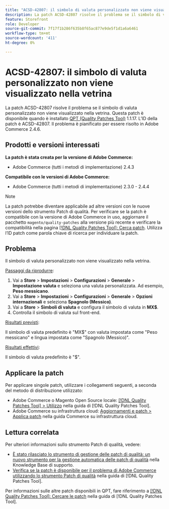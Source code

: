```yaml
---
title: "ACSD-42807: il simbolo di valuta personalizzato non viene visualizzato nella vetrina"
description: La patch ACSD-42807 risolve il problema se il simbolo di valuta personalizzato non viene visualizzato nella vetrina. Questa patch è disponibile quando è installato [Quality Patches Tool (QPT)](https://experienceleague.adobe.com/en/docs/commerce-knowledge-base/kb/announcements/commerce-announcements/magento-quality-patches-released-new-tool-to-self-serve-quality-patches) 1.1.17. L’ID della patch è ACSD-42807. Il problema è pianificato per essere risolto in Adobe Commerce 2.4.6.
feature: Storefront
role: Developer
source-git-commit: 7f17f1b286f635b8f65ac877e9de5f1d1a6a6461
workflow-type: tm+mt
source-wordcount: '411'
ht-degree: 0%

---
```


# ACSD-42807: il simbolo di valuta personalizzato non viene visualizzato nella vetrina

La patch ACSD-42807 risolve il problema se il simbolo di valuta personalizzato non viene visualizzato nella vetrina. Questa patch è disponibile quando è installato [QPT (Quality Patches Tool)](https://experienceleague.adobe.com/en/docs/commerce-knowledge-base/kb/announcements/commerce-announcements/magento-quality-patches-released-new-tool-to-self-serve-quality-patches) 1.1.17. L’ID della patch è ACSD-42807. Il problema è pianificato per essere risolto in Adobe Commerce 2.4.6.

## Prodotti e versioni interessati

**La patch è stata creata per la versione di Adobe Commerce:**

* Adobe Commerce (tutti i metodi di implementazione) 2.4.3

**Compatibile con le versioni di Adobe Commerce:**

* Adobe Commerce (tutti i metodi di implementazione) 2.3.0 - 2.4.4

>[!NOTE]
>
>La patch potrebbe diventare applicabile ad altre versioni con le nuove versioni dello strumento Patch di qualità. Per verificare se la patch è compatibile con la versione di Adobe Commerce in uso, aggiornare il pacchetto `magento/quality-patches` alla versione più recente e verificare la compatibilità nella pagina [[!DNL Quality Patches Tool]: Cerca patch](https://experienceleague.adobe.com/en/docs/commerce-knowledge-base/kb/announcements/commerce-announcements/magento-quality-patches-released-new-tool-to-self-serve-quality-patches). Utilizza l’ID patch come parola chiave di ricerca per individuare la patch.

## Problema

Il simbolo di valuta personalizzato non viene visualizzato nella vetrina.

<u>Passaggi da riprodurre</u>:

1. Vai a **Store** > **Impostazioni** > **Configurazioni** > **Generale** > **Impostazione valuta** e seleziona una valuta personalizzata. Ad esempio, **Peso messicano**.
1. Vai a **Store** > **Impostazioni** > **Configurazioni** > **Generale** > **Opzioni internazionali** e seleziona **Spagnolo (Messico)**.
1. Vai a **Store** > **Simboli di valuta** e configura il simbolo di valuta in **MX$**.
1. Controlla il simbolo di valuta sul front-end.

<u>Risultati previsti</u>:

Il simbolo di valuta predefinito è &quot;MX$&quot; con valuta impostata come &quot;Peso messicano&quot; e lingua impostata come &quot;Spagnolo (Messico)&quot;.

<u>Risultati effettivi</u>:

Il simbolo di valuta predefinito è &quot;$&quot;.

## Applicare la patch

Per applicare singole patch, utilizzare i collegamenti seguenti, a seconda del metodo di distribuzione utilizzato:

* Adobe Commerce o Magento Open Source locale: [[!DNL Quality Patches Tool] > Utilizzo](/help/tools/quality-patches-tool/usage.md) nella guida di [!DNL Quality Patches Tool].
* Adobe Commerce su infrastruttura cloud: [Aggiornamenti e patch > Applica patch](https://experienceleague.adobe.com/docs/commerce-cloud-service/user-guide/develop/upgrade/apply-patches.html) nella guida Commerce su infrastruttura cloud.

## Lettura correlata

Per ulteriori informazioni sullo strumento Patch di qualità, vedere:

* [È stato rilasciato lo strumento di gestione delle patch di qualità: un nuovo strumento per la gestione automatica delle patch di qualità](https://experienceleague.adobe.com/en/docs/commerce-knowledge-base/kb/announcements/commerce-announcements/magento-quality-patches-released-new-tool-to-self-serve-quality-patches) nella Knowledge Base di supporto.
* [Verifica se la patch è disponibile per il problema di Adobe Commerce utilizzando lo strumento Patch di qualità](/help/tools/quality-patches-tool/patches-available-in-qpt/check-patch-for-magento-issue-with-magento-quality-patches.md) nella guida di [!DNL Quality Patches Tool].

Per informazioni sulle altre patch disponibili in QPT, fare riferimento a [[!DNL Quality Patches Tool]: Cercare le patch](https://experienceleague.adobe.com/tools/commerce-quality-patches/index.html) nella guida di [!DNL Quality Patches Tool].
